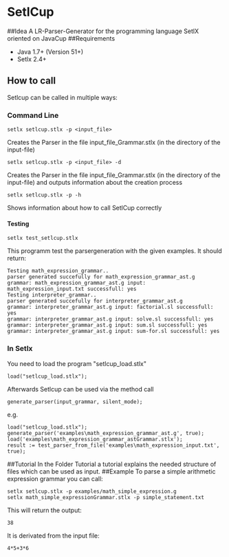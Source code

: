 # SetlCup
##Idea
A LR-Parser-Generator for the programming language SetlX oriented on JavaCup
##Requirements
 - Java 1.7+ (Version 51+)
 - Setlx 2.4+
 
## How to call
Setlcup can be called in multiple ways:
### Command Line
```
setlx setlcup.stlx -p <input_file>
```
Creates the Parser in the file  input_file_Grammar.stlx (in the directory of the input-file)
```
setlx setlcup.stlx -p <input_file> -d
```
Creates the Parser in the file input_file_Grammar.stlx (in the directory of the input-file) and outputs information about the creation process
```
setlx setlcup.stlx -p -h
```
Shows information about how to call SetlCup correctly
#### Testing
```
setlx test_setlcup.stlx
```
This programm test the parsergeneration with the given examples.
It should return:
```
Testing math_expression_grammar..
parser generated succefully for math_expression_grammar_ast.g
grammar: math_expression_grammar_ast.g input: math_expression_input.txt successfull: yes
Testing interpreter_grammar..
parser generated succefully for interpreter_grammar_ast.g
grammar: interpreter_grammar_ast.g input: factorial.sl successfull: yes
grammar: interpreter_grammar_ast.g input: solve.sl successfull: yes
grammar: interpreter_grammar_ast.g input: sum.sl successfull: yes
grammar: interpreter_grammar_ast.g input: sum-for.sl successfull: yes
```
### In Setlx
You need to load the program "setlcup_load.stlx"
```
load("setlcup_load.stlx");
```
Afterwards Setlcup can be used via the method call
```
generate_parser(input_grammar, silent_mode);
```
e.g.
```
load("setlcup_load.stlx");
generate_parser('examples\math_expression_grammar_ast.g', true);
load('examples\math_expression_grammar_astGrammar.stlx');
result := test_parser_from_file('examples\math_expression_input.txt', true);
```
##Tutorial
In the Folder Tutorial a tutorial explains the needed structure of files which can be used as input.
##Example
To parse a simple arithmetic expression grammar you can call:
```
setlx setlcup.stlx -p examples/math_simple_expression.g
setlx math_simple_expressionGrammar.stlx -p simple_statement.txt
```
This will return the output:
```
38
```
It is derivated from the input file:
```
4*5+3*6
```
